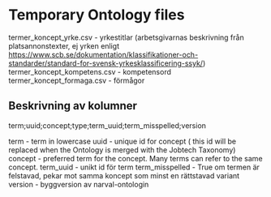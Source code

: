 Temporary Ontology files
====================================

termer_koncept_yrke.csv - yrkestitlar (arbetsgivarnas beskrivning från platsannonstexter, ej yrken enligt https://www.scb.se/dokumentation/klassifikationer-och-standarder/standard-for-svensk-yrkesklassificering-ssyk/)
termer_koncept_kompetens.csv - kompetensord
termer_koncept_formaga.csv - förmågor

Beskrivning av kolumner
-----------------------------
term;uuid;concept;type;term_uuid;term_misspelled;version

term - term in lowercase
uuid - unique id for concept ( this id will be replaced when the Ontology is merged with the Jobtech Taxonomy)
concept - preferred term for the concept. Many terms can refer to the same concept.
term_uuid - unikt id för term
term_misspelled - True om termen är felstavad, pekar mot samma koncept som minst en rättstavad variant
version - byggversion av narval-ontologin
